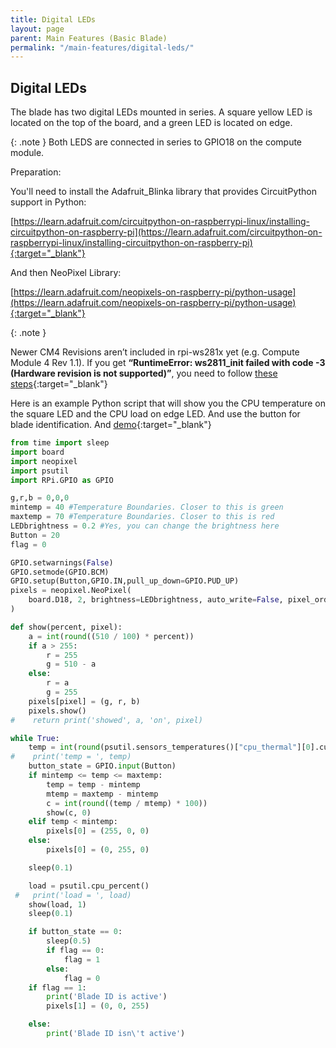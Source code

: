 ```yaml
---
title: Digital LEDs
layout: page
parent: Main Features (Basic Blade)
permalink: "/main-features/digital-leds/"
---
```

## Digital LEDs

The blade has two digital LEDs mounted in series. A square yellow LED is located on the top of the board, and a green LED is located on edge.

{: .note }
Both LEDS are connected in series to GPIO18 on the compute module.



Preparation:

You'll need to install the Adafruit_Blinka library that provides CircuitPython support in Python:

[https://learn.adafruit.com/circuitpython-on-raspberrypi-linux/installing-circuitpython-on-raspberry-pi](https://learn.adafruit.com/circuitpython-on-raspberrypi-linux/installing-circuitpython-on-raspberry-pi){:target="_blank"}



And then NeoPixel Library:

[https://learn.adafruit.com/neopixels-on-raspberry-pi/python-usage](https://learn.adafruit.com/neopixels-on-raspberry-pi/python-usage){:target="_blank"}



{: .note }

Newer CM4 Revisions aren’t included in rpi-ws281x yet (e.g. Compute Module 4 Rev 1.1). If you get **“RuntimeError: ws2811_init failed with code -3 (Hardware revision is not supported)”**, you need to follow [these steps](https://github.com/rpi-ws281x/rpi-ws281x-python/issues/56#issuecomment-753320723){:target="_blank"}



Here is an example Python script that will show you the CPU temperature on the square LED and the CPU load on edge LED. And use the button for blade identification. And [demo](https://twitter.com/Merocle/status/1569364547143897088?s=20&t=DmDRg0925cGQrCRTUISCFg){:target="_blank"}



```python
from time import sleep
import board
import neopixel
import psutil
import RPi.GPIO as GPIO

g,r,b = 0,0,0
mintemp = 40 #Temperature Boundaries. Closer to this is green
maxtemp = 70 #Temperature Boundaries. Closer to this is red
LEDbrightness = 0.2 #Yes, you can change the brightness here
Button = 20
flag = 0

GPIO.setwarnings(False)
GPIO.setmode(GPIO.BCM)
GPIO.setup(Button,GPIO.IN,pull_up_down=GPIO.PUD_UP)
pixels = neopixel.NeoPixel(
    board.D18, 2, brightness=LEDbrightness, auto_write=False, pixel_order=neopixel.GRB
)

def show(percent, pixel):
    a = int(round((510 / 100) * percent))
    if a > 255:
        r = 255
        g = 510 - a
    else:
        r = a
        g = 255
    pixels[pixel] = (g, r, b)
    pixels.show()
#    return print('showed', a, 'on', pixel)

while True:
    temp = int(round(psutil.sensors_temperatures()["cpu_thermal"][0].current))
#    print('temp = ', temp)
    button_state = GPIO.input(Button)
    if mintemp <= temp <= maxtemp:
        temp = temp - mintemp
        mtemp = maxtemp - mintemp
        c = int(round((temp / mtemp) * 100))
        show(c, 0)
    elif temp < mintemp:
        pixels[0] = (255, 0, 0)
    else:
        pixels[0] = (0, 255, 0)

    sleep(0.1)

    load = psutil.cpu_percent()
 #   print('load = ', load)
    show(load, 1)
    sleep(0.1)

    if button_state == 0:
        sleep(0.5)
        if flag == 0:
            flag = 1
        else:
            flag = 0
    if flag == 1:
        print('Blade ID is active')
        pixels[1] = (0, 0, 255)

    else:
        print('Blade ID isn\'t active')
```



